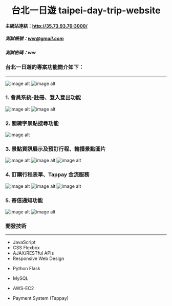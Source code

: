 <h1 align='center'>台北一日遊 taipei-day-trip-website</h1>

#### 主網站連結：http://35.73.93.76:3000/

##### 測試帳號：wer@gmail.com

##### 測試密碼：wer

### 台北一日遊的專案功能簡介如下：

<hr>

![image alt](https://raw.githubusercontent.com/Elsa2700/test/master/hp.JPG)
![image alt](https://raw.githubusercontent.com/Elsa2700/test/master/hprwd.JPG)

### 1. 會員系統-註冊、登入登出功能

![image alt](https://raw.githubusercontent.com/Elsa2700/test/master/member.JPG)
![image alt](https://raw.githubusercontent.com/Elsa2700/test/master/member2.JPG)

### 2. 關鍵字景點搜尋功能

![image alt](https://raw.githubusercontent.com/Elsa2700/test/master/keyword.JPG)

### 3. 景點資訊展示及預訂行程、輪播景點圖片

![image alt](https://raw.githubusercontent.com/Elsa2700/test/master/order.JPG)
![image alt](https://raw.githubusercontent.com/Elsa2700/test/master/orderrwd.JPG)
![image alt](https://raw.githubusercontent.com/Elsa2700/test/master/%E8%BC%AA%E6%92%AD.JPG)

### 4. 訂購行程表單、Tappay 金流服務

![image alt](https://raw.githubusercontent.com/Elsa2700/test/master/booking.JPG)
![image alt](https://raw.githubusercontent.com/Elsa2700/test/master/bookingrwd.JPG)
![image alt](https://raw.githubusercontent.com/Elsa2700/test/master/tappay.JPG)

### 5. 寄信通知功能

![image alt](https://raw.githubusercontent.com/Elsa2700/test/master/mail.JPG)
![image alt](https://raw.githubusercontent.com/Elsa2700/test/master/email2.JPG)

### 開發技術

<hr/>
<ul>
    <li>JavaScript</li>
    <li>CSS Flexbox</li>
    <li>AJAX/RESTful APIs</li>
    <li>Responsive Web Design</li>
</ul>
<ul>
    <li>Python Flask</li>
</ul>
<ul>
    <li>MySQL</li>
</ul>
<ul>
    <li>AWS-EC2</li>
</ul>
<ul>
    <li>Payment System (Tappay)</li>
</ul>
